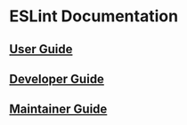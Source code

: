 # ESLint Documentation

## [User Guide](user-guide)

## [Developer Guide](developer-guide)

## [Maintainer Guide](maintainer-guide)
